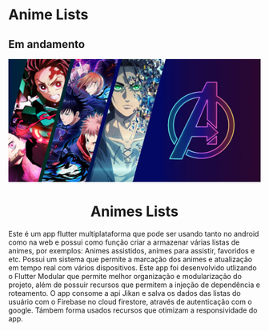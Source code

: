 # Anime Lists

## Em andamento

<p align="center">
  <img width="600" src="Media git/Capa.jpg">
</p>
<h1 align="center">Animes Lists</h1>

Este é um app flutter multiplataforma que pode ser usando tanto no android como na web e possui como função criar a armazenar várias listas de animes, por exemplos: Animes assistidos, animes para assistir, favoridos e etc. Possui um sistema que permite a marcação dos animes e atualização em tempo real com vários dispositivos.
Este app foi desenvolvido utlizando o Flutter Modular que permite melhor organização e modularização do projeto, além de possuir recursos que permitem a injeção de dependência e roteamento. O app consome a api Jikan e salva os dados das listas do usuário com o Firebase no cloud firestore, através de autenticação com o google. Támbem forma usados recursos que otimizam a responsividade do app.
